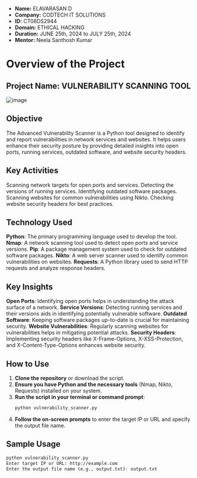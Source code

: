 - **Name:** ELAVARASAN D
- **Company:** CODTECH IT SOLUTIONS
- **ID:** CT08DS2944
- **Domain:** ETHICAL HACKING
- **Duration:** JUNE 25th, 2024 to JULY 25th, 2024
- **Mentor:** Neela Santhosh Kumar










# Overview of the Project

## Project Name: VULNERABILITY SCANNING TOOL
![image](https://github.com/user-attachments/assets/ecbe71c6-d8ae-4826-b3ab-f7167fc39628)


## Objective
The Advanced Vulnerability Scanner is a Python tool designed to identify and report vulnerabilities in network services and websites. It helps users enhance their security posture by providing detailed insights into open ports, running services, outdated software, and website security headers.

## Key Activities
Scanning network targets for open ports and services.
Detecting the versions of running services.
Identifying outdated software packages.
Scanning websites for common vulnerabilities using Nikto.
Checking website security headers for best practices.

## Technology Used
**Python**: The primary programming language used to develop the tool.
**Nmap**: A network scanning tool used to detect open ports and service versions.
**Pip**: A package management system used to check for outdated software packages.
**Nikto**: A web server scanner used to identify common vulnerabilities on websites.
**Requests**: A Python library used to send HTTP requests and analyze response headers.

## Key Insights
**Open Ports**: Identifying open ports helps in understanding the attack surface of a network.
**Service Versions**: Detecting running services and their versions aids in identifying potentially vulnerable software.
**Outdated Software**: Keeping software packages up-to-date is crucial for maintaining security.
**Website Vulnerabilities**: Regularly scanning websites for vulnerabilities helps in mitigating potential attacks.
**Security Headers**: Implementing security headers like X-Frame-Options, X-XSS-Protection, and X-Content-Type-Options enhances website security.

## How to Use
1. **Clone the repository** or download the script.
2. **Ensure you have Python and the necessary tools** (Nmap, Nikto, Requests) installed on your system.
3. **Run the script in your terminal or command prompt**:
    ```sh
    python vulnerability_scanner.py
    ```
4. **Follow the on-screen prompts** to enter the target IP or URL and specify the output file name.

## Sample Usage
```sh
python vulnerability_scanner.py
Enter target IP or URL: http://example.com
Enter the output file name (e.g., output.txt): output.txt
